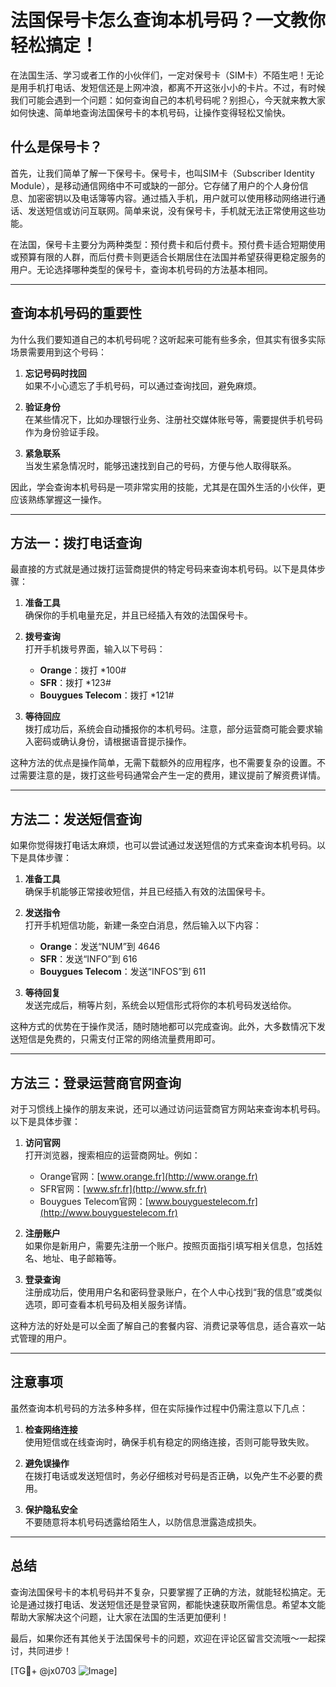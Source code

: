 # 法国保号卡怎么查询本机号码？一文教你轻松搞定！

在法国生活、学习或者工作的小伙伴们，一定对保号卡（SIM卡）不陌生吧！无论是用手机打电话、发短信还是上网冲浪，都离不开这张小小的卡片。不过，有时候我们可能会遇到一个问题：如何查询自己的本机号码呢？别担心，今天就来教大家如何快速、简单地查询法国保号卡的本机号码，让操作变得轻松又愉快。

## 什么是保号卡？

首先，让我们简单了解一下保号卡。保号卡，也叫SIM卡（Subscriber Identity Module），是移动通信网络中不可或缺的一部分。它存储了用户的个人身份信息、加密密钥以及电话簿等内容。通过插入手机，用户就可以使用移动网络进行通话、发送短信或访问互联网。简单来说，没有保号卡，手机就无法正常使用这些功能。

在法国，保号卡主要分为两种类型：预付费卡和后付费卡。预付费卡适合短期使用或预算有限的人群，而后付费卡则更适合长期居住在法国并希望获得更稳定服务的用户。无论选择哪种类型的保号卡，查询本机号码的方法基本相同。

---

## 查询本机号码的重要性

为什么我们要知道自己的本机号码呢？这听起来可能有些多余，但其实有很多实际场景需要用到这个号码：

1. **忘记号码时找回**  
   如果不小心遗忘了手机号码，可以通过查询找回，避免麻烦。
   
2. **验证身份**  
   在某些情况下，比如办理银行业务、注册社交媒体账号等，需要提供手机号码作为身份验证手段。

3. **紧急联系**  
   当发生紧急情况时，能够迅速找到自己的号码，方便与他人取得联系。

因此，学会查询本机号码是一项非常实用的技能，尤其是在国外生活的小伙伴，更应该熟练掌握这一操作。

---

## 方法一：拨打电话查询

最直接的方式就是通过拨打运营商提供的特定号码来查询本机号码。以下是具体步骤：

1. **准备工具**  
   确保你的手机电量充足，并且已经插入有效的法国保号卡。

2. **拨号查询**  
   打开手机拨号界面，输入以下号码：
   - **Orange**：拨打 *100#
   - **SFR**：拨打 *123#
   - **Bouygues Telecom**：拨打 *121#

3. **等待回应**  
   拨打成功后，系统会自动播报你的本机号码。注意，部分运营商可能会要求输入密码或确认身份，请根据语音提示操作。

这种方法的优点是操作简单，无需下载额外的应用程序，也不需要复杂的设置。不过需要注意的是，拨打这些号码通常会产生一定的费用，建议提前了解资费详情。

---

## 方法二：发送短信查询

如果你觉得拨打电话太麻烦，也可以尝试通过发送短信的方式来查询本机号码。以下是具体步骤：

1. **准备工具**  
   确保手机能够正常接收短信，并且已经插入有效的法国保号卡。

2. **发送指令**  
   打开手机短信功能，新建一条空白消息，然后输入以下内容：
   - **Orange**：发送“NUM”到 4646
   - **SFR**：发送“INFO”到 616
   - **Bouygues Telecom**：发送“INFOS”到 611

3. **等待回复**  
   发送完成后，稍等片刻，系统会以短信形式将你的本机号码发送给你。

这种方式的优势在于操作灵活，随时随地都可以完成查询。此外，大多数情况下发送短信是免费的，只需支付正常的网络流量费用即可。

---

## 方法三：登录运营商官网查询

对于习惯线上操作的朋友来说，还可以通过访问运营商官方网站来查询本机号码。以下是具体步骤：

1. **访问官网**  
   打开浏览器，搜索相应的运营商网址。例如：
   - Orange官网：[www.orange.fr](http://www.orange.fr)
   - SFR官网：[www.sfr.fr](http://www.sfr.fr)
   - Bouygues Telecom官网：[www.bouyguestelecom.fr](http://www.bouyguestelecom.fr)

2. **注册账户**  
   如果你是新用户，需要先注册一个账户。按照页面指引填写相关信息，包括姓名、地址、电子邮箱等。

3. **登录查询**  
   注册成功后，使用用户名和密码登录账户，在个人中心找到“我的信息”或类似选项，即可查看本机号码及相关服务详情。

这种方法的好处是可以全面了解自己的套餐内容、消费记录等信息，适合喜欢一站式管理的用户。

---

## 注意事项

虽然查询本机号码的方法多种多样，但在实际操作过程中仍需注意以下几点：

1. **检查网络连接**  
   使用短信或在线查询时，确保手机有稳定的网络连接，否则可能导致失败。

2. **避免误操作**  
   在拨打电话或发送短信时，务必仔细核对号码是否正确，以免产生不必要的费用。

3. **保护隐私安全**  
   不要随意将本机号码透露给陌生人，以防信息泄露造成损失。

---

## 总结

查询法国保号卡的本机号码并不复杂，只要掌握了正确的方法，就能轻松搞定。无论是通过拨打电话、发送短信还是登录官网，都能快速获取所需信息。希望本文能帮助大家解决这个问题，让大家在法国的生活更加便利！

最后，如果你还有其他关于法国保号卡的问题，欢迎在评论区留言交流哦～一起探讨，共同进步！

[TG💪+ @jx0703 ![Image](https://github.com/user-attachments/assets/dbca1d08-cadb-493c-b0ec-ad6f7a83f270)]